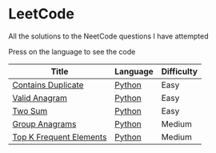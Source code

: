 # LeetCode

All the solutions to the NeetCode questions I have attempted

Press on the language to see the code

| Title | Language | Difficulty |
| ------ | ------ | ---------- |
| [Contains Duplicate](https://neetcode.io/problems/duplicate-integer/) | [Python](./Python%20Solutions/ContainsDuplicate.py) | Easy |
| [Valid Anagram](https://neetcode.io/problems/is-anagram/) | [Python](./Python%20Solutions/ValidAnagram.py) | Easy |
| [Two Sum](https://neetcode.io/problems/two-integer-sum/)| [Python](./Python%20Solutions/TwoSum.py) | Easy |
| [Group Anagrams](https://neetcode.io/problems/anagram-groups/)| [Python](./Python%20Solutions/GroupAnagrams.py) | Medium |
| [Top K Frequent Elements](https://neetcode.io/problems/top-k-elements-in-list/)| [Python](./Python%20Solutions/TopKFrequentElements.py) | Medium |
